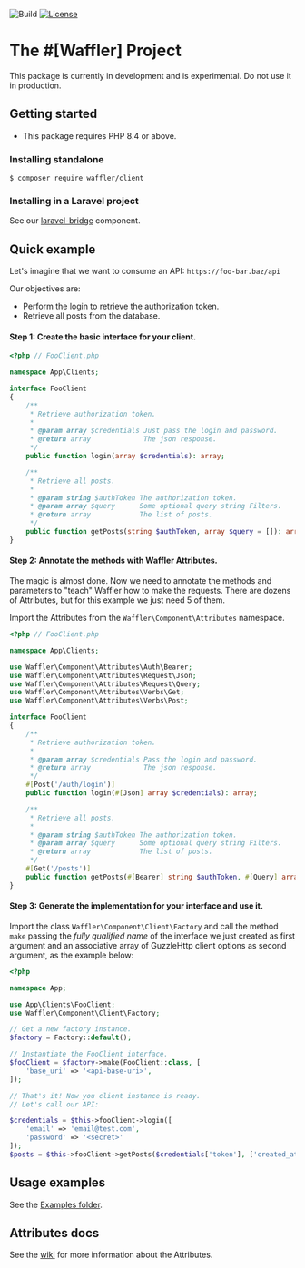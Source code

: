 ![Build](https://github.com/waffler-io/waffler/actions/workflows/php-ci.yml/badge.svg)
[![License](https://img.shields.io/github/license/waffler-io/waffler)](LICENSE)

# The #[Waffler] Project
This package is currently in development and is experimental. Do not use it in production.

## Getting started
- This package requires PHP 8.4 or above.

### Installing standalone

```shell
$ composer require waffler/client
```

### Installing in a Laravel project

See our [laravel-bridge](./libs/bridge/laravel-bridge) component.

## Quick example

Let's imagine that we want to consume an API: `https://foo-bar.baz/api`

Our objectives are:

- Perform the login to retrieve the authorization token.
- Retrieve all posts from the database.

#### Step 1: Create the basic interface for your client.

```php
<?php // FooClient.php

namespace App\Clients;

interface FooClient
{
    /**
     * Retrieve authorization token.
     *
     * @param array $credentials Just pass the login and password.
     * @return array             The json response.
     */
    public function login(array $credentials): array;

    /**
     * Retrieve all posts.
     *
     * @param string $authToken The authorization token.
     * @param array $query      Some optional query string Filters.
     * @return array            The list of posts.
     */
    public function getPosts(string $authToken, array $query = []): array;
}
```

#### Step 2: Annotate the methods with Waffler Attributes.

The magic is almost done. Now we need to annotate the methods and parameters to "teach" Waffler how to make the
requests. There are dozens of Attributes, but for this example we just need 5 of them.

Import the Attributes from the `Waffler\Component\Attributes` namespace.

```php
<?php // FooClient.php

namespace App\Clients;

use Waffler\Component\Attributes\Auth\Bearer;
use Waffler\Component\Attributes\Request\Json;
use Waffler\Component\Attributes\Request\Query;
use Waffler\Component\Attributes\Verbs\Get;
use Waffler\Component\Attributes\Verbs\Post;

interface FooClient
{
    /**
     * Retrieve authorization token.
     *
     * @param array $credentials Pass the login and password.
     * @return array             The json response.
     */
    #[Post('/auth/login')]
    public function login(#[Json] array $credentials): array;

    /**
     * Retrieve all posts.
     *
     * @param string $authToken The authorization token.
     * @param array $query      Some optional query string Filters.
     * @return array            The list of posts.
     */
    #[Get('/posts')]
    public function getPosts(#[Bearer] string $authToken, #[Query] array $query = []): array;
}
```

#### Step 3: Generate the implementation for your interface and use it.

Import the class `Waffler\Component\Client\Factory` and call the method `make` passing the
_fully qualified name_ of the interface we just created as first argument and an associative array of GuzzleHttp client
options as second argument, as the example below:

```php
<?php

namespace App;

use App\Clients\FooClient;
use Waffler\Component\Client\Factory;

// Get a new factory instance.
$factory = Factory::default();

// Instantiate the FooClient interface.
$fooClient = $factory->make(FooClient::class, [
    'base_uri' => '<api-base-uri>',
]);

// That's it! Now you client instance is ready.
// Let's call our API:

$credentials = $this->fooClient->login([
    'email' => 'email@test.com',
    'password' => '<secret>'
]);
$posts = $this->fooClient->getPosts($credentials['token'], ['created_at' => '2020-01-01'])
```

## Usage examples

See the [Examples folder](./examples).

## Attributes docs

See the [wiki](https://github.com/waffler-io/waffler/wiki/The-Waffler-Attributes) for more information about the Attributes.
